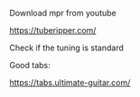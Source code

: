 
Download mpr from youtube

https://tuberipper.com/

Check if the tuning is standard

Good tabs:

https://tabs.ultimate-guitar.com/



